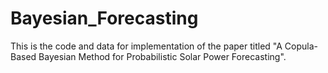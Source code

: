 # Bayesian_Forecasting
This is the code and data for implementation of the paper titled "A Copula-Based Bayesian Method for Probabilistic Solar Power Forecasting".
